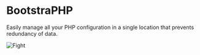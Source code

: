 BootstraPHP
======

Easily manage all your PHP configuration in a single location that prevents redundancy of data.

<img src="http://imgs.xkcd.com/comics/fight.png" title="And she put sweet nothings in all my .conf files.  It'll take me forever to get X working again." alt="Fight">